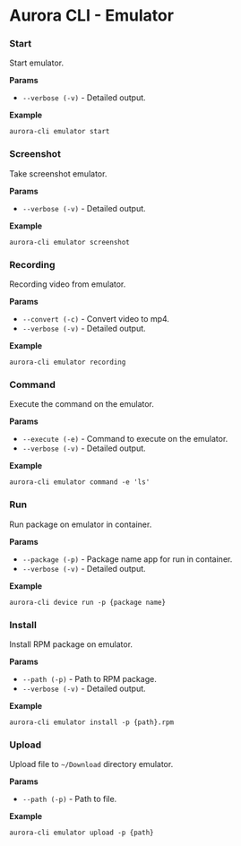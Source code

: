 # Aurora CLI - Emulator

### Start 

Start emulator.

**Params**

* `--verbose (-v)` - Detailed output.

**Example**

```shell
aurora-cli emulator start
```

### Screenshot

Take screenshot emulator.

**Params**

* `--verbose (-v)` - Detailed output.

**Example**

```shell
aurora-cli emulator screenshot
```

### Recording

Recording video from emulator.

**Params**

* `--convert (-c)` - Convert video to mp4.
* `--verbose (-v)` - Detailed output.

**Example**

```shell
aurora-cli emulator recording
```

### Command 

Execute the command on the emulator.

**Params**

* `--execute (-e)` - Command to execute on the emulator.
* `--verbose (-v)` - Detailed output.

**Example**

```shell
aurora-cli emulator command -e 'ls'
```

### Run 

Run package on emulator in container.

**Params**

* `--package (-p)` - Package name app for run in container.
* `--verbose (-v)` - Detailed output.

**Example**

```shell
aurora-cli device run -p {package name}
```

### Install 

Install RPM package on emulator.

**Params**

* `--path (-p)` - Path to RPM package.
* `--verbose (-v)` - Detailed output.

**Example**

```shell
aurora-cli emulator install -p {path}.rpm
```

### Upload 

Upload file to `~/Download` directory emulator.

**Params**

* `--path (-p)` - Path to file.

**Example**

```shell
aurora-cli emulator upload -p {path}
```




